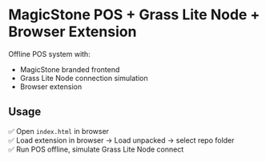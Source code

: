 # MagicStone POS + Grass Lite Node + Browser Extension

Offline POS system with:
- MagicStone branded frontend
- Grass Lite Node connection simulation
- Browser extension

## Usage
✅ Open `index.html` in browser  
✅ Load extension in browser → Load unpacked → select repo folder  
✅ Run POS offline, simulate Grass Lite Node connect
